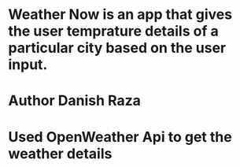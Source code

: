 # Weather Now is an app that gives the user temprature details of a particular city based on the user input.
# Author Danish Raza
# Used OpenWeather Api to get the weather details
